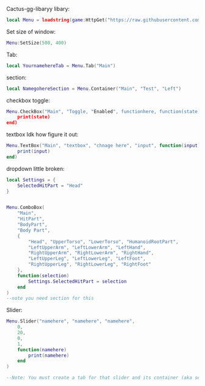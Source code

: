 Cactus-gg-libaryy
libary:

```lua
local Menu = loadstring(game:HttpGet("https://raw.githubusercontent.com/khenn791/library/refs/heads/main/cuh.txt",true))()
```



Set size of window:
```lua
Menu:SetSize(500, 400)
```
Tab:
```lua
local YournamehereTab = Menu.Tab("Main")
```
section:
```lua
local NamegohereSection = Menu.Container("Main", "Test", "Left")

```

checkbox toggle:
```lua
Menu.CheckBox("Main", "Toggle, "Enabled", functionhere, function(state)
    print(state)
end)
```

textbox Idk how figure it out:
```lua
Menu.TextBox("Main", "textbox", "chnage here", "input", function(input)
    print(input)
end)
```

dropdown little broken:
```lua
local Settings = {
    SelectedHitPart = "Head"
}


Menu.ComboBox(
    "Main",
    "HitPart",
    "BodyPart",
    "Body Part",
    {
        "Head", "UpperTorso", "LowerTorso", "HumanoidRootPart",
        "LeftUpperArm", "LeftLowerArm", "LeftHand",
        "RightUpperArm", "RightLowerArm", "RightHand",
        "LeftUpperLeg", "LeftLowerLeg", "LeftFoot",
        "RightUpperLeg", "RightLowerLeg", "RightFoot"
    },
    function(selection)
        Settings.SelectedHitPart = selection
    end
)
--note you need section for this
```
Slider:
```lua
Menu.Slider("namehere", "namehere", "namehere",
    0,
    20,
    0,
    1,
    function(namehere)
        print(namehere)
    end
)

--Note: You must create a tab for that slider and its container (aka section) 
```
